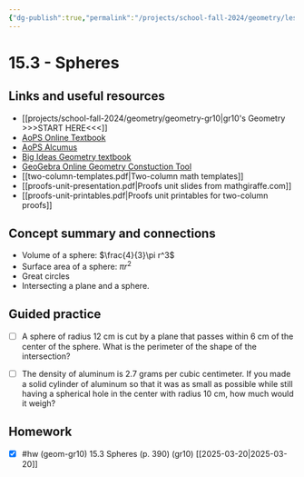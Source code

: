 ```yaml
---
{"dg-publish":true,"permalink":"/projects/school-fall-2024/geometry/lessons/15-3-spheres/"}
---
```



#  15.3 - Spheres

## Links and useful resources 

- [[projects/school-fall-2024/geometry/geometry-gr10\|gr10's Geometry >>>START HERE<<<]]
- [AoPS Online Textbook](https://artofproblemsolving.com/ebooks/intro-geometry-ebook/c0toc)
- [AoPS Alcumus](https://artofproblemsolving.com/teacher/students)
- [Big Ideas Geometry textbook](https://bim.easyaccessmaterials.com/?level=12)
- [GeoGebra Online Geometry Constuction Tool](https://www.geogebra.org/geometry?lang=en/)
- [[two-column-templates.pdf|Two-column math templates]]
- [[proofs-unit-presentation.pdf|Proofs unit slides from mathgiraffe.com]]
- [[proofs-unit-printables.pdf|Proofs unit printables for two-column proofs]]



## Concept summary and connections


- Volume of a sphere: $\frac{4}{3}\pi r^3$ 
- Surface area of a sphere: $\pi r^2$ 
- Great circles 
- Intersecting a plane and a sphere. 


## Guided practice


- [ ] A sphere of radius 12 cm is cut by a plane that passes within 6 cm of the center of the sphere. What is the perimeter of the shape of the intersection?  
- [ ] The density of aluminum is 2.7 grams per cubic centimeter. If you made a solid cylinder of aluminum so that it was as small as possible while still having a spherical hole in the center with radius 10 cm, how much would it weigh?  


## Homework


- [x] #hw (geom-gr10) 15.3 Spheres  (p. 390) (gr10) [[2025-03-20\|2025-03-20]]


